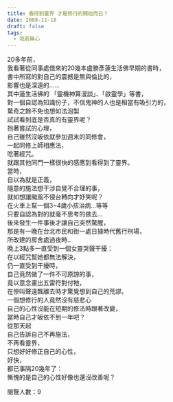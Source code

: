 ```yaml
---
title: 看得到靈界 才是修行的開始而已？
date: 2008-11-18
draft: false
tags:
  - 我若無心
---
```

20多年前，  
我看著從同事處借來的20幾本盧勝彥蓮生活佛早期的書時，  
書中所寫的對自己的震撼是無與倫比的，  
影響也是深遠的……  
其中蓮生活佛的 「靈機神算漫談」、「啟靈學」等書，  
對一個自認為知識份子，不信鬼神的人也是相當有吸引力的，  
騖奇之餘不免也想如法泡製  
試試看到底是否真的有靈界呢？  
抱著嘗試的心理，  
自己雖然沒皈依就參加週末的同修會，  
一起同修上師相應法，  
唸著經咒。  
就跟其他同門一樣很快的感應到看得到了靈界。  
當時，  
自以為就是正義，  
隨意的施法想干涉自覺不合理的事，  
就如想讓颱風不侵台轉向才妤笑呢？  
在火車上幫一個3~4歲小孩治病…等等  
只要自認為對的就毫不思考的做去…  
後來發生一件事後才讓自己突然騖醒，  
那是有一晚在台北市民和街一處日據時代舊行刑場，  
所改建的房舍處過夜時..  
晚上3點多一直受到一個女靈哭聲干擾：  
在以經咒幫她都無法解決，  
仍一直受到干擾時，  
自己竟然做了一件不可原諒的事，  
竟以意念畫出五雷符對付牠，  
在慘叫聲遠飄離去時才驚覺想到自己的荒謬。  
一個想修行的人竟然沒有慈悲心  
自己的心性沒能在短期的修法時跟著改變，  
當時自己才皈依不到一年吧？  
從那天起  
自己告訴自己不再施法，  
不再看靈界，  
只想好好修正自己的心性，  
好快，  
都已事隔20幾年了：  
慚愧的是自己的心性好像也還沒改善呢？  

閱覽人數：9
